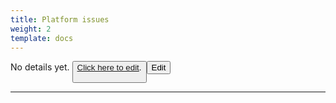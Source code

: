 ```yaml
---
title: Platform issues
weight: 2
template: docs
---
```

No details yet. <button type="button"><a href="https://github.com/hypertrace/hypertrace-docs-website/tree/master/src/pages/troubleshooting/platform.md">
Click here to edit</a>.

<a href="https://github.com/hypertrace/hypertrace-docs-website/tree/master/src/pages/troubleshooting/platform.md">
<button type="button">Edit</button></a>

***
